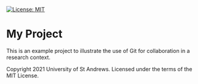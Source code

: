 [![License: MIT](https://img.shields.io/badge/License-MIT-yellow.svg)](https://opensource.org/licenses/MIT)

# My Project

This is an example project to illustrate the use of Git for
collaboration in a research context.

Copyright 2021 University of St Andrews. Licensed under the terms of the MIT
License.
